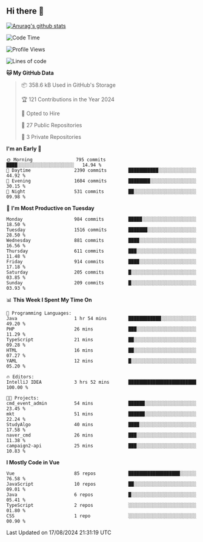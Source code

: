 ## Hi there 👋

[![Anurag's github stats](https://github-readme-stats.vercel.app/api?username=Songwonseok)](https://github.com/anuraghazra/github-readme-stats)



<!--START_SECTION:waka-->
![Code Time](http://img.shields.io/badge/Code%20Time-2%2C973%20hrs%2016%20mins-blue)

![Profile Views](http://img.shields.io/badge/Profile%20Views-0-blue)

![Lines of code](https://img.shields.io/badge/From%20Hello%20World%20I%27ve%20Written-34.8%20million%20lines%20of%20code-blue)

**🐱 My GitHub Data** 

> 📦 358.6 kB Used in GitHub's Storage 
 > 
> 🏆 121 Contributions in the Year 2024
 > 
> 💼 Opted to Hire
 > 
> 📜 27 Public Repositories 
 > 
> 🔑 3 Private Repositories 
 > 
**I'm an Early 🐤** 

```text
🌞 Morning                795 commits         ████░░░░░░░░░░░░░░░░░░░░░   14.94 % 
🌆 Daytime                2390 commits        ███████████░░░░░░░░░░░░░░   44.92 % 
🌃 Evening                1604 commits        ████████░░░░░░░░░░░░░░░░░   30.15 % 
🌙 Night                  531 commits         ██░░░░░░░░░░░░░░░░░░░░░░░   09.98 % 
```
📅 **I'm Most Productive on Tuesday** 

```text
Monday                   984 commits         █████░░░░░░░░░░░░░░░░░░░░   18.50 % 
Tuesday                  1516 commits        ███████░░░░░░░░░░░░░░░░░░   28.50 % 
Wednesday                881 commits         ████░░░░░░░░░░░░░░░░░░░░░   16.56 % 
Thursday                 611 commits         ███░░░░░░░░░░░░░░░░░░░░░░   11.48 % 
Friday                   914 commits         ████░░░░░░░░░░░░░░░░░░░░░   17.18 % 
Saturday                 205 commits         █░░░░░░░░░░░░░░░░░░░░░░░░   03.85 % 
Sunday                   209 commits         █░░░░░░░░░░░░░░░░░░░░░░░░   03.93 % 
```


📊 **This Week I Spent My Time On** 

```text
💬 Programming Languages: 
Java                     1 hr 54 mins        ████████████░░░░░░░░░░░░░   49.20 % 
PHP                      26 mins             ███░░░░░░░░░░░░░░░░░░░░░░   11.29 % 
TypeScript               21 mins             ██░░░░░░░░░░░░░░░░░░░░░░░   09.28 % 
HTML                     16 mins             ██░░░░░░░░░░░░░░░░░░░░░░░   07.27 % 
YAML                     12 mins             █░░░░░░░░░░░░░░░░░░░░░░░░   05.20 % 

🔥 Editors: 
IntelliJ IDEA            3 hrs 52 mins       █████████████████████████   100.00 % 

🐱‍💻 Projects: 
cmd_event_admin          54 mins             ██████░░░░░░░░░░░░░░░░░░░   23.45 % 
mkt                      51 mins             ██████░░░░░░░░░░░░░░░░░░░   22.24 % 
StudyAlgo                40 mins             ████░░░░░░░░░░░░░░░░░░░░░   17.58 % 
naver_cmd                26 mins             ███░░░░░░░░░░░░░░░░░░░░░░   11.38 % 
campaign2-api            25 mins             ███░░░░░░░░░░░░░░░░░░░░░░   10.83 % 
```

**I Mostly Code in Vue** 

```text
Vue                      85 repos            ███████████████████░░░░░░   76.58 % 
JavaScript               10 repos            ██░░░░░░░░░░░░░░░░░░░░░░░   09.01 % 
Java                     6 repos             █░░░░░░░░░░░░░░░░░░░░░░░░   05.41 % 
TypeScript               2 repos             ░░░░░░░░░░░░░░░░░░░░░░░░░   01.80 % 
CSS                      1 repo              ░░░░░░░░░░░░░░░░░░░░░░░░░   00.90 % 
```




 Last Updated on 17/08/2024 21:31:19 UTC
<!--END_SECTION:waka-->
